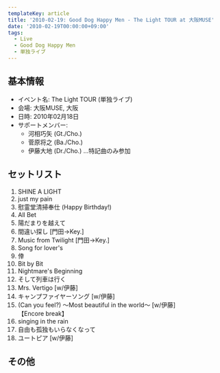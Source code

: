 ```yaml
---
templateKey: article
title: '2010-02-19: Good Dog Happy Men - The Light TOUR at 大阪MUSE'
date: '2010-02-19T00:00:00+09:00'
tags:
  - Live
  - Good Dog Happy Men
  - 単独ライブ
---
```

## 基本情報

* イベント名: The Light TOUR (単独ライブ)
* 会場: 大阪MUSE, 大阪
* 日時: 2010年02月18日
* サポートメンバー:
  * 河相巧矢 (Gt./Cho.)
  * 菅原将之 (Ba./Cho.)
  * 伊藤大地 (Dr./Cho.) …特記曲のみ参加

## セットリスト

1. SHINE A LIGHT
1. just my pain
1. 慰霊堂清掃奉仕 (Happy Birthday!)
1. All Bet
1. 陽だまりを越えて
1. 間違い探し [門田→Key.]
1. Music from Twilight [門田→Key.]
1. Song for lover's
1. 倖
1. Bit by Bit
1. Nightmare's Beginning
1. そして列車は行く
1. Mrs. Vertigo [w/伊藤]
1. キャンプファイヤーソング [w/伊藤]
1. (Can you feel?) ～Most beautiful in the world～ [w/伊藤]<br>
   【Encore break】
1. singing in the rain
1. 自由も孤独もいらなくなって
1. ユートピア [w/伊藤]

## その他

